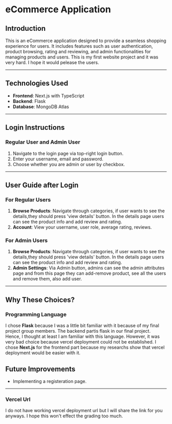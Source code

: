 # eCommerce Application

## Introduction
This is an eCommerce application designed to provide a seamless shopping experience for users. It includes features such as user authentication, product browsing, rating and reviewing, and admin functionalities for managing products and users. This is my first website project and it was very hard. I hope it would pelease the users.

---

## Technologies Used
- **Frontend**: Next.js with TypeScript
- **Backend**: Flask
- **Database**: MongoDB Atlas
---

## Login Instructions

### Regular User and Admin User
1. Navigate to the login page via top-right login button.
2. Enter your username, email and password.
3. Choose whether you are admin or user by checkbox.


---

## User Guide after Login

### For Regular Users
1. **Browse Products**: Navigate through categories, if user wants to see the details,they should press 'view details' button. 
In the details page users can see the product info and add review and rating.
4. **Account**: View your username, user role, average rating, reviews.

### For Admin Users
1. **Browse Products**: Navigate through categories, if user wants to see the details,they should press 'view details' button. 
In the details page users can see the product info and add review and rating.
2. **Admin Settings**: Via Admin button, admins can see the admin attributes page and from this page they can add-remove product,  see all the users and remove them, also add user.

---

## Why These Choices?

### Programming Language
I chose **Flask** because I was a little bit familiar with it because of my final project group members. The backend partis flask in our final project. Hence, I thought at least I am familiar with this language. However, it was very bad choice because vercel deployment could not be established. I chose **Next.js** for the frontend part because my researchs show that vercel deployment would be easier with it.



## Future Improvements
- Implementing a registeration page.


---

### Vercel Url
I do not have working vercel deployment url but I will share the link for you anyways. I hope this won't effect the grading too much.
